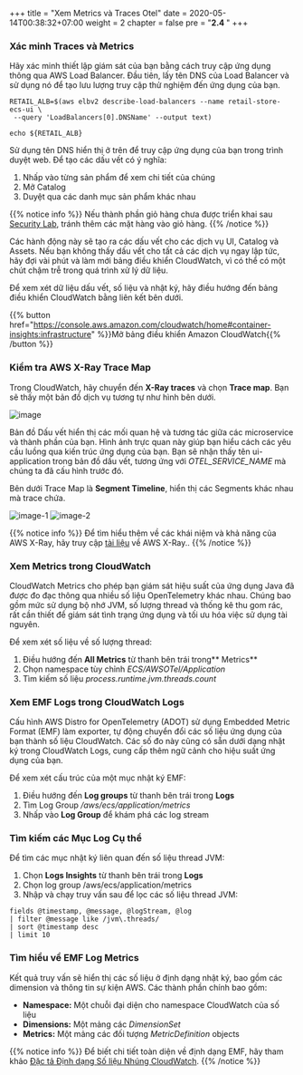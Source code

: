 +++
title = "Xem Metrics và Traces Otel"
date = 2020-05-14T00:38:32+07:00
weight = 2
chapter = false
pre = "<b>2.4 </b>"
+++

### Xác minh Traces và Metrics

Hãy xác minh thiết lập giám sát của bạn bằng cách truy cập ứng dụng thông qua AWS Load Balancer. Đầu tiên, lấy tên DNS của Load Balancer và sử dụng nó để tạo lưu lượng truy cập thử nghiệm đến ứng dụng của bạn.

```
RETAIL_ALB=$(aws elbv2 describe-load-balancers --name retail-store-ecs-ui \
 --query 'LoadBalancers[0].DNSName' --output text)

echo ${RETAIL_ALB}
```

Sử dụng tên DNS hiển thị ở trên để truy cập ứng dụng của bạn trong trình duyệt web. Để tạo các dấu vết có ý nghĩa:

1. Nhấp vào từng sản phẩm để xem chi tiết của chúng
2. Mở Catalog
3. Duyệt qua các danh mục sản phẩm khác nhau

{{% notice info %}}
Nếu thành phần giỏ hàng chưa được triển khai sau [Security Lab](https://catalog.workshops.aws/ecs-immersion-day/en-US/70-Security/iam-roles), tránh thêm các mặt hàng vào giỏ hàng.
{{% /notice %}}

Các hành động này sẽ tạo ra các dấu vết cho các dịch vụ UI, Catalog và Assets. Nếu bạn không thấy dấu vết cho tất cả các dịch vụ ngay lập tức, hãy đợi vài phút và làm mới bảng điều khiển CloudWatch, vì có thể có một chút chậm trễ trong quá trình xử lý dữ liệu.

Để xem xét dữ liệu dấu vết, số liệu và nhật ký, hãy điều hướng đến bảng điều khiển CloudWatch bằng liên kết bên dưới.

{{% button href="https://console.aws.amazon.com/cloudwatch/home#container-insights:infrastructure" %}}Mở bảng điều khiển Amazon CloudWatch{{% /button %}}

### Kiểm tra AWS X-Ray Trace Map

Trong CloudWatch, hãy chuyển đến **X-Ray traces** và chọn **Trace map**. Bạn sẽ thấy một bản đồ dịch vụ tương tự như hình bên dưới.

![image](/images/5/image.png?width=90pc)

Bản đồ Dấu vết hiển thị các mối quan hệ và tương tác giữa các microservice và thành phần của bạn. Hình ảnh trực quan này giúp bạn hiểu cách các yêu cầu luồng qua kiến trúc ứng dụng của bạn. Bạn sẽ nhận thấy tên ui-application trong bản đồ dấu vết, tương ứng với _OTEL_SERVICE_NAME_ mà chúng ta đã cấu hình trước đó.

Bên dưới Trace Map là **Segment Timeline**, hiển thị các Segments khác nhau mà trace chứa.

![image-1](/images/5/image-1.png?width=90pc)
![image-2](/images/5/image-2.png?width=90pc)

{{% notice info %}}
Để tìm hiểu thêm về các khái niệm và khả năng của AWS X-Ray, hãy truy cập [tài liệu](https://docs.aws.amazon.com/xray/latest/devguide/xray-concepts.html) về AWS X-Ray..
{{% /notice %}}

### Xem Metrics trong CloudWatch

CloudWatch Metrics cho phép bạn giám sát hiệu suất của ứng dụng Java đã được đo đạc thông qua nhiều số liệu OpenTelemetry khác nhau. Chúng bao gồm mức sử dụng bộ nhớ JVM, số lượng thread và thống kê thu gom rác, rất cần thiết để giám sát tình trạng ứng dụng và tối ưu hóa việc sử dụng tài nguyên.

Để xem xét số liệu về số lượng thread:

1. Điều hướng đến **All Metrics** từ thanh bên trái trong** Metrics**
2. Chọn namespace tùy chỉnh _ECS/AWSOTel/Application_
3. Tìm kiếm số liệu _process.runtime.jvm.threads.count_

### Xem EMF Logs trong CloudWatch Logs

Cấu hình AWS Distro for OpenTelemetry (ADOT) sử dụng Embedded Metric Format (EMF) làm exporter, tự động chuyển đổi các số liệu ứng dụng của bạn thành số liệu CloudWatch. Các số đo này cũng có sẵn dưới dạng nhật ký trong CloudWatch Logs, cung cấp thêm ngữ cảnh cho hiệu suất ứng dụng của bạn.

Để xem xét cấu trúc của một mục nhật ký EMF:

1. Điều hướng đến **Log groups** từ thanh bên trái trong **Logs**
2. Tìm Log Group _/aws/ecs/application/metrics_
3. Nhấp vào **Log Group** để khám phá các log stream

### Tìm kiếm các Mục Log Cụ thể

Để tìm các mục nhật ký liên quan đến số liệu thread JVM:

1. Chọn **Logs Insights** từ thanh bên trái trong **Logs**
2. Chọn log group /aws/ecs/application/metrics
3. Nhập và chạy truy vấn sau để lọc các số liệu thread JVM:

```
fields @timestamp, @message, @logStream, @log
| filter @message like /jvm\.threads/
| sort @timestamp desc
| limit 10
```

### Tìm hiểu về EMF Log Metrics

Kết quả truy vấn sẽ hiển thị các số liệu ở định dạng nhật ký, bao gồm các dimension và thông tin sự kiện AWS. Các thành phần chính bao gồm:

- **Namespace:** Một chuỗi đại diện cho namespace CloudWatch của số liệu
- **Dimensions:** Một mảng các _DimensionSet_
- **Metrics:** Một mảng các đối tượng _MetricDefinition_ objects

{{% notice info %}}
Để biết chi tiết toàn diện về định dạng EMF, hãy tham khảo [Đặc tả Định dạng Số liệu Nhúng CloudWatch](https://docs.aws.amazon.com/AmazonCloudWatch/latest/monitoring/CloudWatch_Embedded_Metric_Format_Specification.html).
{{% /notice %}}
